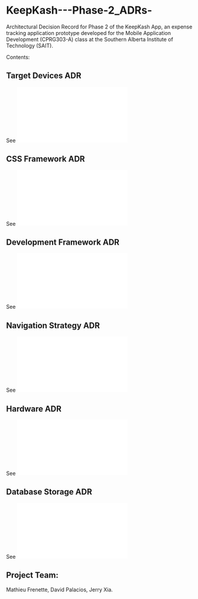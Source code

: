 # KeepKash---Phase-2_ADRs-

Architectural Decision Record for Phase 2 of the KeepKash App, an expense tracking application prototype developed for the Mobile Application Development (CPRG303-A) class at the Southern Alberta Institute of Technology (SAIT). 


Contents: 

## Target Devices ADR
See ![Target Devices](docs/target-devices.md)

## CSS Framework ADR
See ![CSS Framework](docs/css-framework.md)

## Development Framework ADR
See ![Development Framework](docs/development-framework.md)

## Navigation Strategy ADR
See ![Navigation Strategy](docs/navigation-strategy.md)

## Hardware ADR
See ![Hardware](docs/hardware.md)

## Database Storage ADR
See ![Database Storage](docs/database-storage.md)



## Project Team:

Mathieu Frenette, David Palacios, Jerry Xia.